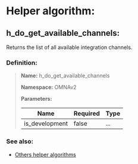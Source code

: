 # Helper algorithm:

## h_do_get_available_channels:

Returns the list of all available integration channels.
    
### Definition:

> **Name:** h_do_get_available_channels
> 
> **Namespace:** OMNAv2
>
> **Parameters:**
> 
> | Name | Required | Type |
> | --- | --- | --- |
> | is_development | false | ... |

### See also:
* [Others helper algorithms](overview?id=h_do_get_available_channels)